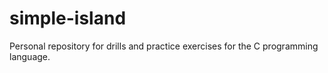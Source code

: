 # simple-island
Personal repository for drills and practice exercises for the C programming language.
